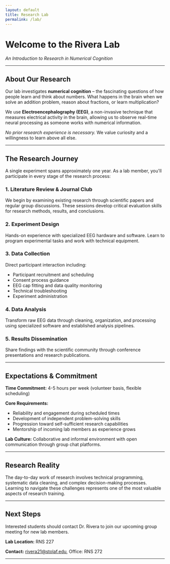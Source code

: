 ```yaml
---
layout: default
title: Research Lab
permalink: /lab/
---
```


# Welcome to the Rivera Lab

*An Introduction to Research in Numerical Cognition*

---

## About Our Research

Our lab investigates **numerical cognition** – the fascinating questions of how people learn and think about numbers. What happens in the brain when we solve an addition problem, reason about fractions, or learn multiplication?

We use **Electroencephalography (EEG)**, a non-invasive technique that measures electrical activity in the brain, allowing us to observe real-time neural processing as someone works with numerical information.

*No prior research experience is necessary.* We value curiosity and a willingness to learn above all else.

---

## The Research Journey

A single experiment spans approximately one year. As a lab member, you'll participate in every stage of the research process:

### 1. Literature Review & Journal Club
We begin by examining existing research through scientific papers and regular group discussions. These sessions develop critical evaluation skills for research methods, results, and conclusions.

### 2. Experiment Design
Hands-on experience with specialized EEG hardware and software. Learn to program experimental tasks and work with technical equipment.

### 3. Data Collection
Direct participant interaction including:
- Participant recruitment and scheduling
- Consent process guidance
- EEG cap fitting and data quality monitoring
- Technical troubleshooting
- Experiment administration

### 4. Data Analysis
Transform raw EEG data through cleaning, organization, and processing using specialized software and established analysis pipelines.

### 5. Results Dissemination
Share findings with the scientific community through conference presentations and research publications.

---

## Expectations & Commitment

**Time Commitment:** 4-5 hours per week (volunteer basis, flexible scheduling)

**Core Requirements:**
- Reliability and engagement during scheduled times
- Development of independent problem-solving skills
- Progression toward self-sufficient research capabilities
- Mentorship of incoming lab members as experience grows

**Lab Culture:** Collaborative and informal environment with open communication through group chat platforms.

---

## Research Reality

The day-to-day work of research involves technical programming, systematic data cleaning, and complex decision-making processes. Learning to navigate these challenges represents one of the most valuable aspects of research training.

---

## Next Steps

Interested students should contact Dr. Rivera to join our upcoming group meeting for new lab members.

**Lab Location:** RNS 227

**Contact:** rivera21@stolaf.edu, Office: RNS 272

---
